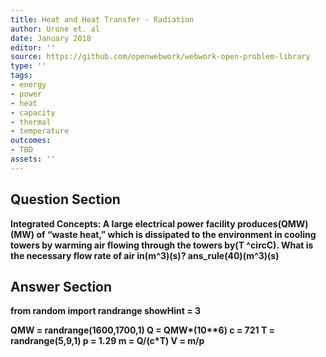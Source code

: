 ```yaml
---
title: Heat and Heat Transfer - Radiation
author: Urone et. al
date: January 2018
editor: ''
source: https://github.com/openwebwork/webwork-open-problem-library
type: ''
tags:
- energy
- power
- heat
- capacity
- thermal
- temperature
outcomes:
- TBD
assets: ''
---
```


## Question Section 

<b>
Integrated Concepts: A large electrical power facility produces(QMW)(MW) of “waste heat,” which is dissipated to the environment in cooling towers by warming air flowing through the towers by(T ^circC). What is the necessary flow rate of air in(m^3)(s)?
ans_rule(40)(m^3)(s)



## Answer Section

from random import randrange
showHint = 3

QMW = randrange(1600,1700,1)
Q = QMW*(10**6)
c = 721
T = randrange(5,9,1)
p = 1.29
m = Q/(c*T)
V = m/p